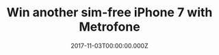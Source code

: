 ---
campaign-uuid: "c-20286440-9f4c-41f8-8a86-f4d87c694d3f"
type: "Offer"
category: "Technology"
date: "2017-11-03T00:00:00.000Z"
end-date: "2017-12-01T00:00:00.000Z"
disable-form: false
is_promoted: false
has_entry_page: true
title: "Win another sim-free iPhone 7 with Metrofone"
competition-description: "Welcome to Metrofone the home of some of the best value\
  \ smartphone deals on the Internet"
hero-header: "Win an iPhone 7 with Metrofone"
hero-subheader: ""
terms-confirmation: "nme_metrofone_terms.pdf"
banner-img: "350x250.png"
logo-left-href: "https://www.metrofone.co.uk/"
logo-left-image: "metrofone_logo.png"
logo-left-title: "Metrofone"
bg-image-hero: "metrofone-header-img.jpg"
bg-image-first: "metrofone-first-img.png"
bg-image-second: "metrofone-second-img.png"
extra-css: "metrofone.css"
section1-content: "<p>Welcome to Metrofone the home of some of the best value smartphone\
  \ deals\n   on the Internet.</p>\n<p>We are part of a company that has been at the\
  \ forefront of the mobile\n   industry for 23 years and was originally set up by\
  \ Clive Bayley, a former\n   member of the prog band Yes, which went on to achieve\
  \ worldwide success\n   in the 70s.</p>\n <p>Over the last 23 years Metrofone have\
  \ forged strong relationships with\n    suppliers from all over the industry and\
  \ are able to provide you with\n    the best advice on our range of all the latest\
  \ handsets on the biggest\n    networks in the UK. Our long-standing reputation\
  \ with suppliers allows us\n    to stock the latest handsets as soon as they are\
  \ released, sometimes even\n    before!</p>\n"
section2-content: "<p>Being an online retailer we are able to offer smartphones from\
  \ major\n   brands (e.g., Apple, Samsung, and Huawei) at the lowest prices while\n\
  \   still offering next day delivery. Plus, every handset your purchase\n   will\
  \ come with at least one free gift on us, some with cashback too.\n   Unlike some\
  \ other websites, when we offer cashback, it is guaranteed\n   and paid automatically\
  \ and directly by us.</p>\n<p><a href=\"https://www.metrofone.co.uk/\"><img src=\"\
  ../img/metrofone_logo.png\"\n   alt=\"Metrofone\" class=\"giver-right-logo\"></a></p>\n\
  <p>As we aren't tied to one network, you will always receive impartial, expert\n\
  \   advice and support before and after your purchase through our customer service\n\
  \   team.</p>\n"
entry-title: "Win a sim-free <span style=\"text-transform:lowercase\">i</span>Phone\
  \ 7 with Metrofone"
entry-content: "<p>\n  Enjoy one of the best phones ever-built, with a slick design,\
  \ fantastic camera, and a world of beautiful apps. Brought to you by Metrofone,\
  \ the home of some of the best value smartphone deals on the Internet.\n</p> <p>\n\
  \  Enter the draw to win a sim-free iPhone 7 by completing the form below before\
  \ 23:59 on !end-date!.\n</p>\n"
has-winner: false
---